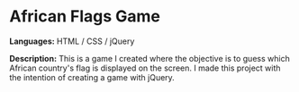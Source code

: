 # African Flags Game
**Languages:** HTML / CSS / jQuery

**Description:** This is a game I created where the objective is to guess which African country's flag is displayed on the screen. I made this project with the intention of creating a game with jQuery.
